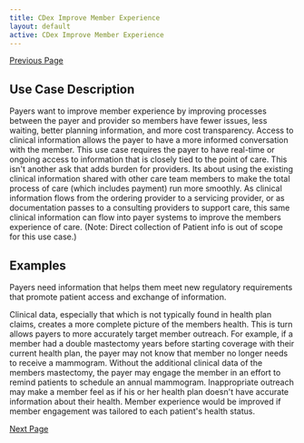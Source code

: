 ```yaml
---
title: CDex Improve Member Experience
layout: default
active: CDex Improve Member Experience
---
```


[Previous Page](CDex_Confirm_Medical_Necessity.html)

## Use Case Description
Payers want to improve member experience by improving processes between the payer and provider so members have fewer issues, less waiting, better planning information, and more cost transparency. Access to clinical information allows the payer to have a more informed conversation with the member. This use case requires the payer to have real-time or ongoing access to information that is closely tied to the point of care. This isn't another ask that adds burden for providers. Its about using the existing clinical information shared with other care team members to make the total process of care (which includes payment) run more smoothly. As clinical information flows from the ordering provider to a servicing provider, or as documentation passes to a consulting providers to support care, this same clinical information can flow into payer systems to improve the members experience of care. (Note: Direct collection of Patient info is out of scope for this use case.)

## Examples
Payers need information that helps them meet new regulatory requirements that promote patient access and exchange of information. 

Clinical data, especially that which is not typically found in health plan claims, creates a more complete picture of the members health. This is turn allows payers to more accurately target member outreach. For example, if a member had a double mastectomy years before starting coverage with their current health plan, the payer may not know that member no longer needs to receive a mammogram. Without the additional clinical data of the members mastectomy, the payer may engage the member in an effort to remind patients to schedule an annual mammogram.  Inappropriate outreach may make a member feel as if his or her health plan doesn't have accurate information about their health. Member experience would be improved if member engagement was tailored to each patient's health status. 



[Next Page](CDex_Track_Referrals_and_Orders.html)